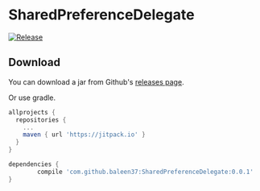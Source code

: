 # SharedPreferenceDelegate

[![Release](https://jitpack.io/v/baleen37/SharedPreferenceDelegate.svg?style=flat-square)](https://jitpack.io/#baleen37/SharedPreferenceDelegate)

## Download

You can download a jar from Github's [releases page][1].

Or use gradle.

```gradle
allprojects {
  repositories {
    ...
    maven { url 'https://jitpack.io' }
  }
}
```

```gradle
dependencies {
        compile 'com.github.baleen37:SharedPreferenceDelegate:0.0.1'
}
```


[1]: https://github.com/baleen37/shared-preference-delegate/releases
